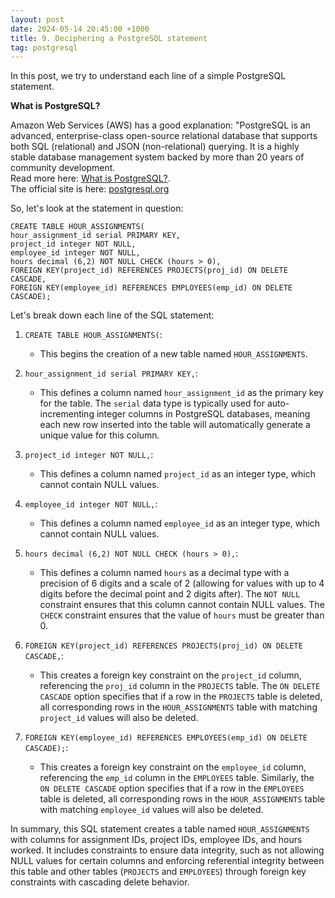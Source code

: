 ```yaml
---
layout: post
date: 2024-05-14 20:45:00 +1000
title: 9. Deciphering a PostgreSQL statement
tag: postgresql
---
```


In this post, we try to understand each line of a simple PostgreSQL statement.

**What is PostgreSQL?**

Amazon Web Services (AWS) has a good explanation: "PostgreSQL is an advanced, enterprise-class open-source relational database that supports both SQL (relational) and JSON (non-relational) querying. 
It is a highly stable database management system backed by more than 20 years of community development.   
Read more here: [What is PostgreSQL?](https://aws.amazon.com/rds/postgresql/what-is-postgresql).   
The official site is here: [postgresql.org](https://www.postgresql.org/)  

So, let's look at the statement in question:  

```
CREATE TABLE HOUR_ASSIGNMENTS(
hour_assignment_id serial PRIMARY KEY,
project_id integer NOT NULL,
employee_id integer NOT NULL,
hours decimal (6,2) NOT NULL CHECK (hours > 0),
FOREIGN KEY(project_id) REFERENCES PROJECTS(proj_id) ON DELETE CASCADE,
FOREIGN KEY(employee_id) REFERENCES EMPLOYEES(emp_id) ON DELETE CASCADE);
```

Let's break down each line of the SQL statement:  

1. `CREATE TABLE HOUR_ASSIGNMENTS(`:
   - This begins the creation of a new table named `HOUR_ASSIGNMENTS`.  

2. `hour_assignment_id serial PRIMARY KEY,`:
   - This defines a column named `hour_assignment_id` as the primary key for the table. The `serial` data type is typically used for auto-incrementing integer columns in PostgreSQL databases, meaning each new row inserted into the table will automatically generate a unique value for this column.  

3. `project_id integer NOT NULL,`:
   - This defines a column named `project_id` as an integer type, which cannot contain NULL values.  

4. `employee_id integer NOT NULL,`:
   - This defines a column named `employee_id` as an integer type, which cannot contain NULL values.  

5. `hours decimal (6,2) NOT NULL CHECK (hours > 0),`:
   - This defines a column named `hours` as a decimal type with a precision of 6 digits and a scale of 2 (allowing for values with up to 4 digits before the decimal point and 2 digits after). The `NOT NULL` constraint ensures that this column cannot contain NULL values. The `CHECK` constraint ensures that the value of `hours` must be greater than 0.  

6. `FOREIGN KEY(project_id) REFERENCES PROJECTS(proj_id) ON DELETE CASCADE,`:
   - This creates a foreign key constraint on the `project_id` column, referencing the `proj_id` column in the `PROJECTS` table. The `ON DELETE CASCADE` option specifies that if a row in the `PROJECTS` table is deleted, all corresponding rows in the `HOUR_ASSIGNMENTS` table with matching `project_id` values will also be deleted.  

7. `FOREIGN KEY(employee_id) REFERENCES EMPLOYEES(emp_id) ON DELETE CASCADE);`:
   - This creates a foreign key constraint on the `employee_id` column, referencing the `emp_id` column in the `EMPLOYEES` table. Similarly, the `ON DELETE CASCADE` option specifies that if a row in the `EMPLOYEES` table is deleted, all corresponding rows in the `HOUR_ASSIGNMENTS` table with matching `employee_id` values will also be deleted.  

In summary, this SQL statement creates a table named `HOUR_ASSIGNMENTS` with columns for assignment IDs, project IDs, employee IDs, and hours worked. It includes constraints to ensure data integrity, such as not allowing NULL values for certain columns and enforcing referential integrity between this table and other tables (`PROJECTS` and `EMPLOYEES`) through foreign key constraints with cascading delete behavior.  
